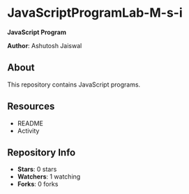 # JavaScriptProgramLab-M-s-i

**JavaScript Program**

**Author**: Ashutosh Jaiswal

## About
This repository contains JavaScript programs.

## Resources
- README
- Activity

## Repository Info
- **Stars**: 0 stars
- **Watchers**: 1 watching
- **Forks**: 0 forks